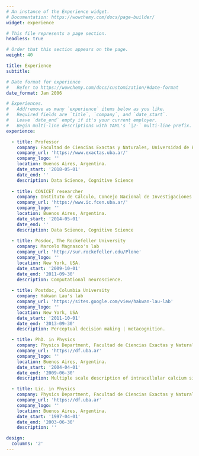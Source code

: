 ```yaml
---
# An instance of the Experience widget.
# Documentation: https://wowchemy.com/docs/page-builder/
widget: experience

# This file represents a page section.
headless: true

# Order that this section appears on the page.
weight: 40

title: Experience
subtitle:

# Date format for experience
#   Refer to https://wowchemy.com/docs/customization/#date-format
date_format: Jan 2006

# Experiences.
#   Add/remove as many `experience` items below as you like.
#   Required fields are `title`, `company`, and `date_start`.
#   Leave `date_end` empty if it's your current employer.
#   Begin multi-line descriptions with YAML's `|2-` multi-line prefix.
experience:

  - title: Professor
    company: Facultad de Ciencias Exactas y Naturales, Universidad de Buenos Aires.
    company_url: 'https://www.exactas.uba.ar/'
    company_logo: ''
    location: Buenos Aires, Argentina.
    date_start: '2018-05-01'
    date_end: ''
    description: Data Science, Cognitive Science
    
  - title: CONICET researcher
    company: Instituto de Cálculo, Concejo Nacional de Investigaciones Científicas y Técnicas.
    company_url: 'https://www.ic.fcen.uba.ar/'
    company_logo: ''
    location: Buenos Aires, Argentina.
    date_start: '2014-05-01'
    date_end: ''
    description: Data Science, Cognitive Science
    
  - title: Posdoc, The Rockefeller University
    company: Marcelo Magnasco's lab
    company_url: 'http://sur.rockefeller.edu/Plone'
    company_logo: ''
    location: New York, USA.
    date_start: '2009-10-01'
    date_end: '2011-09-30'
    description: Computational neuroscience.
    
  - title: Postdoc, Columbia University
    company: Hakwan Lau's lab
    company_url: 'https://sites.google.com/view/hakwan-lau-lab'
    company_logo: ''
    location: New York, USA
    date_start: '2011-10-01'
    date_end: '2013-09-30'
    description: Perceptual decision making | metacognition.

  - title: PhD. in Physics
    company: Physics Department, Facultad de Ciencias Exactas y Naturales, Universidad de Buenos Aires.
    company_url: 'https://df.uba.ar'
    company_logo: ''
    location: Buenos Aires, Argentina.
    date_start: '2004-04-01'
    date_end: '2009-06-30'
    description: Multiple scale description of intracellular calcium signals.

  - title: Lic. in Physics
    company: Physics Department, Facultad de Ciencias Exactas y Naturales, Universidad de Buenos Aires.
    company_url: 'https://df.uba.ar'
    company_logo: ''
    location: Buenos Aires, Argentina.
    date_start: '1997-04-01'
    date_end: '2003-06-30'
    description: ''

design:
  columns: '2'
---
```

